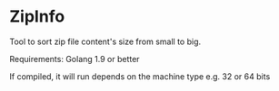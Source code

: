 # ZipInfo
Tool to sort zip file content's size from small to big.

Requirements:
Golang 1.9 or better

If compiled, it will run depends on the machine type e.g. 32 or 64 bits
